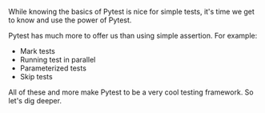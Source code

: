 While knowing the basics of Pytest is nice for simple tests, it's time we get to know and use the power of Pytest.


Pytest has much more to offer us than using simple assertion. For example:

- Mark tests
- Running test in parallel
- Parameterized tests
- Skip tests


All of these and more make Pytest to be a very cool testing framework. So let's dig deeper.
